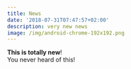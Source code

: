```yaml
---
title: News
date: '2018-07-31T07:47:57+02:00'
description: very new news
image: /img/android-chrome-192x192.png
---
```

**This is totally new**!\
You never heard of this!
